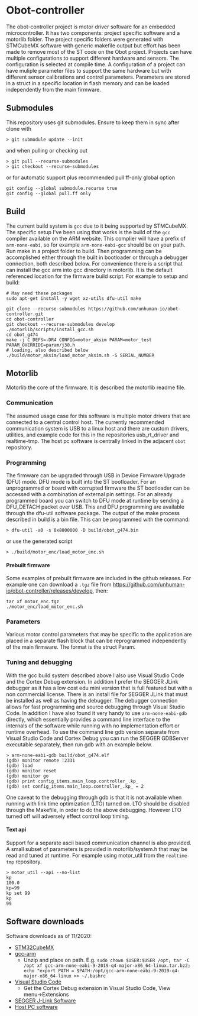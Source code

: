 # Obot-controller
The obot-controller project is motor driver software for an embedded microcontroller. It has two components: project specific software and a motorlib folder. The project specific folders were generated with STMCubeMX software with generic makefile output but effort has been made to remove most of the ST code on the Obot project. Projects can have multiple configurations to support different hardware and sensors. The configuration is selected at compile time. A configuration of a project can have muliple parameter files to support the same hardware but with different sensor calibrations and control parameters. Parameters are stored in a struct in a specific location in flash memory and can be loaded independently from the main firmware.

## Submodules
This repository uses git submodules. Ensure to keep them in sync after clone with
```console
> git submodule update --init
```
and when pulling or checking out
```console
> git pull --recurse-submodules
> git checkout --recurse-submodules
```
or for automatic support plus recommended pull ff-only global option
```console
git config --global submodule.recurse true
git config --global pull.ff only
```

## Build
The current build system is `gcc` due to it being supported by STMCubeMX. The specific setup I've been using that works is the build of the `gcc` compiler available on the ARM website. This complier will have a prefix of `arm-none-eabi`, so for example `arm-none-eabi-gcc` should be on your path. Run make in a project folder to build. Then programming can be accomplished either through the built in bootloader or through a debugger connection, both described below. For convenience there is a script that can install the gcc arm into gcc directory in motorlib. It is the default referenced location for the firmware build script. For example to setup and build:
```console
# May need these packages
sudo apt-get install -y wget xz-utils dfu-util make

git clone --recurse-submodules https://github.com/unhuman-io/obot-controller.git
cd obot-controller
git checkout --recurse-submodules develop
./motorlib/scripts/install_gcc.sh
cd obot_g474 
make -j C_DEFS=-DR4 CONFIG=motor_aksim PARAM=motor_test PARAM_OVERRIDE=param/j30.h
# loading, also described below
./build/motor_aksim/load_motor_aksim.sh -S SERIAL_NUMBER
```

## Motorlib
Motorlib the core of the firmware. It is described the motorlib readme file.

### Communication
The assumed usage case for this software is multiple motor drivers that are connected to a central control host. The currently recommended communication system is USB to a linux host and there are custom drivers, utilities, and example code for this in the repositories usb_rt_driver and realtime-tmp. The host pc software is centrally linked in the adjacent `obot` repository.

### Programming
The firmware can be upgraded through USB in Device Firmware Upgrade (DFU) mode. DFU mode is built into the ST bootloader. For an unprogrammed or board with corrupted firmware the ST bootloader can be accessed with a combination of external pin settings. For an already programmed board you can switch to DFU mode at runtime by sending a DFU_DETACH packet over USB. This and DFU programming are available through the dfu-util software package. The output of the make process described in build is a bin file. This can be programmed with the command:
```console
> dfu-util -a0 -s 0x8000000 -D build/obot_g474.bin
```
or use the generated script
```console
> ./build/motor_enc/load_motor_enc.sh
```

#### Prebuilt firmware
Some examples of prebuilt firmware are included in the github releases. For example one can download a `.tgz` file from https://github.com/unhuman-io/obot-controller/releases/develop, then:
```console
tar xf motor_enc.tgz
./motor_enc/load_motor_enc.sh
```

### Parameters
Various motor control parameters that may be specific to the application are placed in a separate flash block that can be reprogrammed independently of the main firmware. The format is the struct Param.

### Tuning and debugging
With the gcc build system described above I also use Visual Studio Code and the Cortex Debug extension. In addition I prefer the SEGGER JLink debugger as it has a low cost edu mini version that is full featured but with a non commercial license. There is an install file for SEGGER JLink that must be installed as well as having the debugger. The debugger connection allows for fast programming and source debugging through Visual Studio Code. In addition I have also found it very handy to use `arm-none-eabi-gdb` directly, which essentially provides a command line interface to the internals of the software while running with no implementation effort or runtime overhead. To use the command line gdb version separate from Visual Studio Code and Cortex Debug you can run the SEGGER GDBServer executable separately, then run gdb with an example below.
```console
> arm-none-eabi-gdb build/obot_g474.elf
(gdb) monitor remote :2331
(gdb) load
(gdb) monitor reset
(gdb) monitor go
(gdb) print config_items.main_loop.controller_.kp_
(gdb) set config_items.main_loop.controller_.kp_ = 2
```
One caveat to the debugging through gdb is that it is not available when running with link time optimization (LTO) turned on. LTO should be disabled through the Makefile, in order to do the above debugging. However LTO turned off will adversely effect control loop timing.

#### Text api
Support for a separate ascii based communication channel is also provided. A small subset of parameters is provided in motorlib/system.h that may be read and tuned at runtime. For example using motor_util from the `realtime-tmp` repository.
```console
> motor_util --api --no-list
kp
100.0
kp=99
kp set 99
kp
99
```

## Software downloads
Software downloads as of 11/2020:
- [STM32CubeMX](https://www.st.com/en/development-tools/stm32cubemx.html)
- [gcc-arm](https://developer.arm.com/tools-and-software/open-source-software/developer-tools/gnu-toolchain/gnu-rm/downloads)
  - Unzip and place on path. E.g. `sudo chown $USER:$USER /opt; tar -C /opt xf gcc-arm-none-eabi-9-2019-q4-major-x86_64-linux.tar.bz2; echo "export PATH = $PATH:/opt/gcc-arm-none-eabi-9-2019-q4-major-x86_64-linux >> ~/.bashrc`
- [Visual Studio Code](https://code.visualstudio.com/download)
  - Get the Cortex Debug extension in Visual Studio Code, View menu&rarr;Extensions
- [SEGGER J-Link Software](https://www.segger.com/downloads/jlink/#J-LinkSoftwareAndDocumentationPack)
- [Host PC software](https://raw.githubusercontent.com/unhuman-io/obot/master/install-obot.sh)
